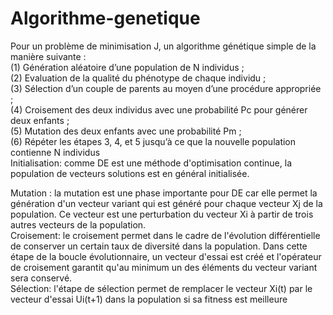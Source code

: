 # Algorithme-genetique

Pour un problème de minimisation J, un algorithme génétique simple de la manière suivante :<br> 
(1) Génération aléatoire d’une population de N individus ; <br>
(2) Evaluation de la qualité du phénotype de chaque individu ;<br>
(3) Sélection d’un couple de parents au moyen d’une procédure appropriée ; <br>
(4) Croisement des deux individus avec une probabilité Pc pour générer deux enfants ; <br>
(5) Mutation des deux enfants avec une probabilité Pm ; <br>
(6) Répéter les étapes 3, 4, et 5 jusqu’à ce que la nouvelle population contienne N individus<br>
 Initialisation: comme DE est une méthode d'optimisation continue, la population de vecteurs solutions  est en général initialisée.<br>

Mutation : la mutation est une phase importante pour DE car elle permet la génération d'un vecteur variant qui est généré pour chaque vecteur Xj de la population. Ce vecteur est une perturbation du vecteur Xi à partir de trois autres vecteurs de la population.
<br>
Croisement:   le   croisement   permet   dans   le   cadre   de   l'évolution   différentielle   de conserver un certain taux de diversité dans la population. Dans cette étape de la boucle évolutionnaire, un vecteur d'essai est créé et l'opérateur de croisement garantit qu'au minimum un des éléments du vecteur variant sera conservé.
<br>Sélection: l'étape de sélection permet de remplacer le vecteur Xi(t) par le vecteur d'essai Ui(t+1) dans la population si sa fitness est meilleure
